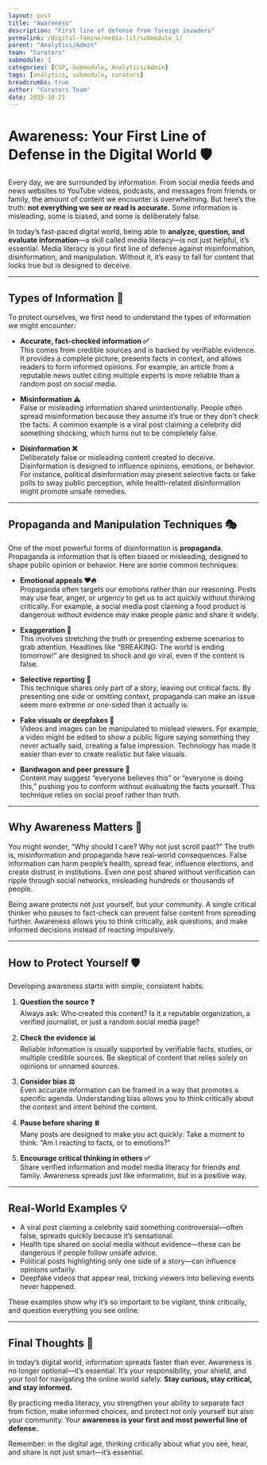 ```yaml
---
layout: post
title: "Awareness"
description: "First line of defense from foreign invaders"
permalink: /digital-famine/media-lit/submodule_1/
parent: "Analytics/Admin"
team: "Curators"
submodule: 1
categories: [CSP, Submodule, Analytics/Admin]
tags: [analytics, submodule, curators]
breadcrumbs: true
author: "Curators Team"
date: 2025-10-21
---
```


# Awareness: Your First Line of Defense in the Digital World 🛡️

Every day, we are surrounded by information. From social media feeds and news websites to YouTube videos, podcasts, and messages from friends or family, the amount of content we encounter is overwhelming. But here’s the truth: **not everything we see or read is accurate.** Some information is misleading, some is biased, and some is deliberately false.  

In today’s fast-paced digital world, being able to **analyze, question, and evaluate information**—a skill called media literacy—is not just helpful, it’s essential. Media literacy is your first line of defense against misinformation, disinformation, and manipulation. Without it, it’s easy to fall for content that looks true but is designed to deceive.  

---

## Types of Information 📰

To protect ourselves, we first need to understand the types of information we might encounter:

- **Accurate, fact-checked information ✅**  
  This comes from credible sources and is backed by verifiable evidence. It provides a complete picture, presents facts in context, and allows readers to form informed opinions. For example, an article from a reputable news outlet citing multiple experts is more reliable than a random post on social media.  

- **Misinformation ⚠️**  
  False or misleading information shared unintentionally. People often spread misinformation because they assume it’s true or they don’t check the facts. A common example is a viral post claiming a celebrity did something shocking, which turns out to be completely false.  

- **Disinformation ❌**  
  Deliberately false or misleading content created to deceive. Disinformation is designed to influence opinions, emotions, or behavior. For instance, political disinformation may present selective facts or fake polls to sway public perception, while health-related disinformation might promote unsafe remedies.  

---

## Propaganda and Manipulation Techniques 🎭

One of the most powerful forms of disinformation is **propaganda**. Propaganda is information that is often biased or misleading, designed to shape public opinion or behavior. Here are some common techniques:

- **Emotional appeals ❤️🔥**  
  Propaganda often targets our emotions rather than our reasoning. Posts may use fear, anger, or urgency to get us to act quickly without thinking critically. For example, a social media post claiming a food product is dangerous without evidence may make people panic and share it widely.  

- **Exaggeration 📢**  
  This involves stretching the truth or presenting extreme scenarios to grab attention. Headlines like “BREAKING: The world is ending tomorrow!” are designed to shock and go viral, even if the content is false.  

- **Selective reporting 🎯**  
  This technique shares only part of a story, leaving out critical facts. By presenting one side or omitting context, propaganda can make an issue seem more extreme or one-sided than it actually is.  

- **Fake visuals or deepfakes 🎥**  
  Videos and images can be manipulated to mislead viewers. For example, a video might be edited to show a public figure saying something they never actually said, creating a false impression. Technology has made it easier than ever to create realistic but fake visuals.  

- **Bandwagon and peer pressure 👫**  
  Content may suggest “everyone believes this” or “everyone is doing this,” pushing you to conform without evaluating the facts yourself. This technique relies on social proof rather than truth.  

---

## Why Awareness Matters 🤔

You might wonder, “Why should I care? Why not just scroll past?” The truth is, misinformation and propaganda have real-world consequences. False information can harm people’s health, spread fear, influence elections, and create distrust in institutions. Even one post shared without verification can ripple through social networks, misleading hundreds or thousands of people.  

Being aware protects not just yourself, but your community. A single critical thinker who pauses to fact-check can prevent false content from spreading further. Awareness allows you to think critically, ask questions, and make informed decisions instead of reacting impulsively.  

---

## How to Protect Yourself 🛡️

Developing awareness starts with simple, consistent habits:

1. **Question the source ❓**  
   Always ask: Who created this content? Is it a reputable organization, a verified journalist, or just a random social media page?  

2. **Check the evidence 📊**  
   Reliable information is usually supported by verifiable facts, studies, or multiple credible sources. Be skeptical of content that relies solely on opinions or unnamed sources.  

3. **Consider bias ⚖️**  
   Even accurate information can be framed in a way that promotes a specific agenda. Understanding bias allows you to think critically about the context and intent behind the content.  

4. **Pause before sharing ⏸️**  
   Many posts are designed to make you act quickly. Take a moment to think: “Am I reacting to facts, or to emotions?”  

5. **Encourage critical thinking in others ✅**  
   Share verified information and model media literacy for friends and family. Awareness spreads just like information, but in a positive way.  

---

## Real-World Examples 💡

- A viral post claiming a celebrity said something controversial—often false, spreads quickly because it’s sensational.  
- Health tips shared on social media without evidence—these can be dangerous if people follow unsafe advice.  
- Political posts highlighting only one side of a story—can influence opinions unfairly.  
- Deepfake videos that appear real, tricking viewers into believing events never happened.  

These examples show why it’s so important to be vigilant, think critically, and question everything you see online.  

---

## Final Thoughts 🌟

In today’s digital world, information spreads faster than ever. Awareness is no longer optional—it’s essential. It’s your responsibility, your shield, and your tool for navigating the online world safely. **Stay curious, stay critical, and stay informed.**  

By practicing media literacy, you strengthen your ability to separate fact from fiction, make informed choices, and protect not only yourself but also your community. Your **awareness is your first and most powerful line of defense.**  

Remember: in the digital age, thinking critically about what you see, hear, and share is not just smart—it’s essential.  
